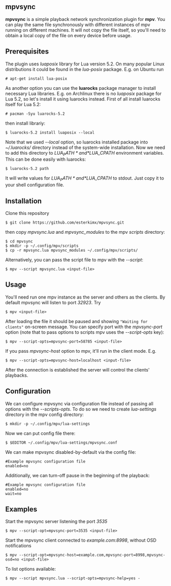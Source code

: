 mpvsync
------------
**mpvsync** is a simple playback network synchronization plugin for **mpv**. You can play the same file synchronously with different instances of mpv running on different machines. It will not copy the file itself, so you'll need to obtain a local copy of the file on every device before usage.

Prerequisites
-------------
The plugin uses *luaposix* library for Lua version 5.2. On many popular Linux distributions it could be found in the *lua-posix* package. E.g. on Ubuntu run
```
# apt-get install lua-posix
```

As another option you can use the **luarocks** package manager to install necessary Lua libraries. E.g. on Archlinux there is no *luaposix* package for Lua 5.2, so let's install it using luarocks instead. First of all install luarocks itself for Lua 5.2:
```
# pacman -Syu luarocks-5.2
```
then install librariy:
```
$ luarocks-5.2 install luaposix --local
```
Note that we used *--local* option, so luarocks installed package into *~/.luarocks/* directory instead of the system-wide installation. Now we need to add this directory to *$LUA_PATH* and *$LUA_CPATH* environment variables. This can be done easily with luarocks:
```
$ luarocks-5.2 path
```
It will write values for *$LUA_PATH* and *$LUA_CPATH* to stdout. Just copy it to your shell configuration file.

Installation
------------
Clone this repository
```
$ git clone https://github.com/esterkimx/mpvsync.git
```

then copy *mpvsync.lua* and *mpvsync_modules* to the mpv *scripts* directory:
```
$ cd mpvsync
$ mkdir -p ~/.config/mpv/scripts
$ cp -r mpvsync.lua mpvsync_modules ~/.config/mpv/scripts/
```

Alternatively, you can pass the script file to mpv with the *--script*:
```
$ mpv --script mpvsync.lua <input-file>
```

Usage
-----
You'll need run one mpv instance as the server and others as the clients. By default mpvsync will listen to port *32923*. Try
```
$ mpv <input-file>
```

After loading the file it should be paused and showing `"Waiting for clients"` on-screen message.
You can specify port with the *mpvsync-port* option (note that to pass options to scripts mpv uses the *--script-opts* key):
```
$ mpv --script-opts=mpvsync-port=58785 <input-file>
```

If you pass *mpvsync-host* option to mpv, it'll run in the client mode. E.g.
```
$ mpv --script-opts=mpvsync-host=localhost <input-file>
```

After the connection is established the server will control the clients' playbacks.

Configuration
-------------
We can configure mpvsync via configuration file instead of passing all options with the *--scripts-opts*. To do so we need to create *lua-settings* directory in the mpv config directory:
```
$ mkdir -p ~/.config/mpv/lua-settings
```

Now we can put config file there:
```
$ $EDITOR ~/.config/mpv/lua-settings/mpvsync.conf
```

We can make mpvsync disabled-by-default via the config file:
```
#Example mpvsync configuration file
enabled=no
```

Additionally, we can turn-off pause in the beginning of the playback:
```
#Example mpvsync configuration file
enabled=no
wait=no
```

Examples
--------
Start the mpvsync server listening the port *3535*
```
$ mpv --script-opt=mpvsync-port=3535 <input-file>
```

Start the mpvsync client connected to *example.com:8998*, without OSD notifications
```
$ mpv --script-opt=mpvsync-host=example.com,mpvsync-port=8998,mpvsync-osd=no <input-file>
```

To list options available:
```
$ mpv --script mpvsync.lua --script-opts=mpvsync-help=yes -
```
